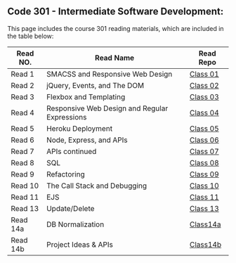 ##  **Code 301** - Intermediate Software Development:

This page includes the course 301 reading materials, which are included in the table below:


 |    Read NO.    |                 Read Name                   |            Read Repo           |
 |----------------|---------------------------------------------|--------------------------------|
 |     Read 1     |        SMACSS and Responsive Web Design     |[Class 01](Code301/class-01.md) |
 |     Read 2     |         jQuery, Events, and The DOM         | [Class 02](Code301/class-02.md)|
 |     Read 3     |            Flexbox and Templating           |[Class 03](Code301/class-03.md) |
 |     Read 4     |Responsive Web Design and Regular Expressions|[Class 04](Code301/class-04.md) |
 |     Read 5     |              Heroku Deployment              |[Class 05](Code301/class-05.md) |
 |     Read 6     |           Node, Express, and APIs           | [Class 06](Code301/class-06.md)|
 |     Read 7     |               APIs continued                |[Class 07](Code301/class-07.md) |
 |     Read 8     |                     SQL                     |[Class 08](Code301/class-08.md) |
 |     Read 9     |                 Refactoring                 |[Class 09](Code301/class-09.md) |
 |     Read 10    |       The Call Stack and Debugging          |[Class 10](Code301/class-10.md) |
 |     Read 11    |                     EJS                     |[Class 11](Code301/class-11.md) |
 |     Read 13    |                Update/Delete                |[Class 13](Code301/class-13.md) |
 |    Read 14a    |              DB Normalization               |[Class14a](Code301/class-14a.md)|
 |    Read 14b    |             Project Ideas & APIs            |[Class14b](Code301/class-14b.md)|